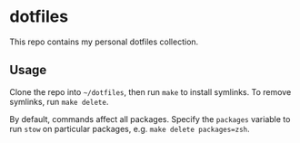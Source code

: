 # dotfiles

This repo contains my personal dotfiles collection.

## Usage

Clone the repo into `~/dotfiles`, then run `make` to install symlinks. To remove symlinks, run `make delete`.

By default, commands affect all packages. Specify the `packages` variable to run `stow` on particular packages, e.g. `make delete packages=zsh`.
